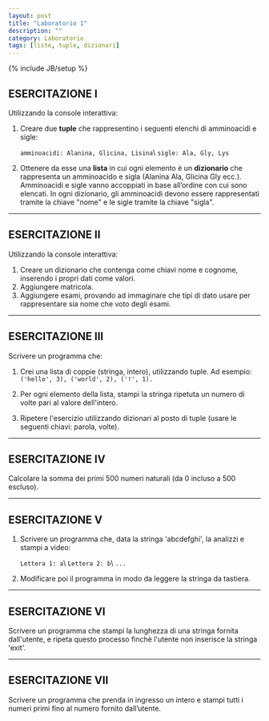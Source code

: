 ```yaml
---
layout: post
title: "Laboratorio 1"
description: ""
category: Laboratorio
tags: [liste, tuple, dizionari]
---
```

{% include JB/setup %}

## ESERCITAZIONE I

Utilizzando la console interattiva:

1. Creare due **tuple** che rappresentino i seguenti elenchi di amminoacidi e sigle:

    `amminoacidi: Alanina, Glicina, Lisina`\\
    `sigle: Ala, Gly, Lys`

2. Ottenere da esse una **lista** in cui ogni elemento è un **dizionario** che
    rappresenta un amminoacido e sigla (Alanina Ala, Glicina Gly ecc.).
    Amminoacidi e sigle vanno accoppiati in base all’ordine con cui sono elencati.
    In ogni dizionario, gli amminoacidi devono essere rappresentati tramite la
    chiave "nome" e le sigle tramite la chiave "sigla".

<!---
### Soluzione:
```python
amminoacidi = ('Alanina', 'Glicina', 'Lisina')
sigle = ('Ala', 'Gly', 'Lys')

# alternativa I:

l = [{'nome': amminoacido,'sigla': sigla} for amminoacido, sigla in
             zip(amminoacidi, sigle)]

# alternativa II:

l = []
for amminoacido, sigla in zip(amminoacidi, sigle):
        l.append({'nome':amminoacido, 'sigla': sigla})
```
--->

---
## ESERCITAZIONE II

Utilizzando la console interattiva:
1. Creare un dizionario che contenga come chiavi nome e cognome, inserendo i
    propri dati come valori.
2. Aggiungere matricola.
3. Aggiungere esami, provando ad immaginare che tipi di dato usare per
    rappresentare sia nome che voto degli esami.

<!---
### Soluzione:
```python
d = {'nome':'Pinco', 'cognome': 'Pallino'}

d['matricola'] = 258115

# alternativa I:

d['esami'] = [{'nome':'Bioinformatica','voto': 30},
        {'nome':'Analisi','voto': 18}]

# alternativa II:

d['esami'] = {'Bioinformatica': 30, 'Analisi': 18}
```
--->
---

## ESERCITAZIONE III

Scrivere un programma che:
1. Crei una lista di coppie (stringa, intero), utilizzando tuple. Ad esempio:
    `('hello', 3), ('world', 2), ('!', 1).`

2. Per ogni elemento della lista, stampi la stringa ripetuta un numero di volte
    pari al valore dell'intero.

3. Ripetere l'esercizio utilizzando dizionari al posto di tuple
    (usare le seguenti chiavi: parola, volte).

<!---
### Soluzione:
```python
l = [('hello', 3), ('world', 2), ('!', 1)]


for t in l:
    for i in range(t[1]):
        print t[0]

l = [{'parola': 'hello', 'volte': 3}, {'parola': 'world', 'volte':2}, {'parola': '!', 'volte': 1}]

for d in l:
    for i in range(d['volte']):
        print d['parola']
```
-->
---

## ESERCITAZIONE IV

Calcolare la somma dei primi 500 numeri naturali (da 0 incluso a 500 escluso).
<!---
### Soluzione:
```python
# alternativa I:
n = 0
for k in xrange(0,500):
    n += k

#alternativa II:
n = sum(xrange(0,500))

#alternativa III:
n =  (499*500)/2

#alternativa IV
n = reduce(lambda x,y: x+y, xrange(500))
```
--->
---

## ESERCITAZIONE V

1. Scrivere un programma che, data la stringa 'abcdefghi', la analizzi e
    stampi a video:

    `Lettera 1: a`\\
    `Lettera 2: b`\\
    `...`

2. Modificare poi il programma in modo da leggere la stringa da tastiera.
<!---
### Soluzione:
```python
stringa = 'abcdefghi'
for i,c in enumerate(stringa):
    print 'Lettera %d: %s' %(i+1, c)

stringa = raw_input('Inserisci una stringa: ')
for i,c in enumerate(stringa):
    print 'Lettera %d: %s' %(i+1, c)
```
--->
---

## ESERCITAZIONE VI

Scrivere un programma che stampi la lunghezza di una stringa fornita dall'utente,
e ripeta questo processo finchè l'utente non inserisce la stringa 'exit'.
<!---
### Soluzione:
```python
while True:
    stringa = raw_input('Inserisci una stringa: \n')
    if stringa == 'exit':
        break
    print len(stringa)
```
--->
---

## ESERCITAZIONE VII

Scrivere un programma che prenda in ingresso un intero e stampi tutti i numeri
primi fino al numero fornito dall’utente.
<!---
### Soluzione:

```python
num = raw_input('Inserire un numero: \n')

n = 2
while n < int(num):
    cond = True
    for k in range(2,n):
        if n%k == 0:
            cond = False
    if cond:
        print n
    n += 1
```
--->